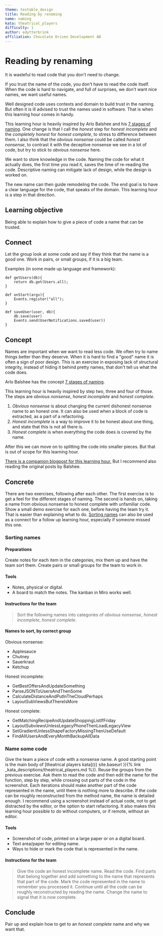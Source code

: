 ```yaml
---
theme: testable_design
title: Reading by renaming
name: naming
kata: theatrical_players
difficulty: 1
author: edytterbrink
affiliation: Chocolate Driven Development AB
---
```


# Reading by renaming

It is wasteful to read code that you don't need to change.

If you trust the name of the code, you don't have to read the code itself.
When the code is hard to navigate, and full of surprises,
we don't want nice names, we want useful names.

Well designed code uses contexts and domain to build trust in the naming.
But often it is ill advised to trust the names used in software.
That is when this learning hour comes in handy.

This learning hour is heavily inspired by Arlo Balshee and his [7 stages of naming]( https://www.digdeeproots.com/articles/c/series/).
One change is that I call the *honest* step for *honest incomplete* and the *completely honest* for *honest complete*,
to stress to difference between them. 
I also think that the *obvious nonsense* could be called *honest nonsense*,
to contrast it with the deceptive nonsense we see in a lot of code,
but try to stick to *obvious nonsense* here.

We want to store knowledge in the code. 
Naming the code for what it actually does, 
the first time you read it, 
saves the time of re-reading the code.
Descriptive naming can mitigate lack of design,
while the design is worked on.


The new name can then guide remodeling the code.
The end goal is to have a clear language for the code,
that speaks of the domain.
This learning hour is a step in that direction. 

## Learning objective
Being able to explain how to give a piece of code a name that can be trusted.

## Connect
Let the group look at some code and say if they think that the name is a good one.
Work in pairs, or small groups, if it is a big team. 

Examples (in some made up language and framework): 

    def getUsers(db){
        return db.get(Users.all);
    }

    def onStart(args){
        Events.register("all");
    }
    
    def saveUser(user, db){
        db.save(user)
        Events.send(UserNotifications.saved(user))
    }


## Concept
Names are important when we want to read less code. 
We often try to name things better than they deserve. 
When it is hard to find a "good" name it is often a sign of poor design.
This is an exercise in exposing lack of structural integrity,
instead of hiding it behind pretty names, that don't tell us what the code does.

Arlo Balshee has the concept
[7 stages of naming]( https://www.digdeeproots.com/articles/c/series/).

This learning hour is heavily inspired by step two, three and four of those.
The steps are *obvious nonsense*, *honest incomplete* and *honest complete*.


1. *Obvious nonsense* is about changing the current dishonest nonsense name to an honest one.
It can also be used when a block of code is extracted, as a part of a refactoring.
2. *Honest incomplete* is a way to improve it to be honest about one thing, 
and state that this is not all there is.
3. *Honest complete* is when everything the code does is covered by the name.

After this we can move on to splitting the code into smaller pieces.
But that is out of scope for this learning hour.

[There is a companion blogpost for this learning hour.](https://www.chocolatedrivendevelopment.com/2022/10/10/whats-in-a-name/)
But I recommend also reading the original posts by Balshee.

## Concrete
There are two exercises, following after each other.
The first exercise is to get a feel for the different stages of naming.
The second is hands on, taking a name from obvious nonsense to honest complete with unfamiliar code.
Show a small demo exercise for each one, before having the team try it.
That is easier than explaining what to do. 
[Sorting names](#sorting-names) can also be used as a connect for a follow up learning hour, 
especially if someone missed this one.

### Sorting names ###

#### Preparations
Create notes for each item in the categories, mix them up and have the team sort them.
Create pairs or small groups for the team to work in. 

#### Tools
- Notes, physical or digital.
- A board to match the notes. The kanban in Miro works well.

#### Instructions for the team
> Sort the following names into categories of *obvious nonsense*, *honest incomplete*, *honest complete*.

#### Names to sort, by correct group
Obvious nonsense:
- Applesauce
- Chutney 
- Sauerkraut 
- Ketchup

Honest incomplete:
- GetBestOffersAndUpdateSomething
- ParseJSONToUsersAndThenSome
- CalculateDistanceAndPutInTheCloudPerhaps
- LayoutSubViewsButThereIsMore

Honest complete:
- GetMatchingRecipeAndUpdateShoppingListIfFriday
- LayoutSubviewsUnlessLegacyPhoneThenLoadLegacyView
- SetGradientUnlessShapeFactoryMissingThenUseDefault
- FindAllUsersAndEveryMonthBackupAllData

### Name some code  
Give the team a piece of code with a nonsense name. 
A good starting point is the main body of 
[theatrical players kata]({{ site.baseurl }}{% link _kata_descriptions/theatrical_players.md %}). 
Reuse the groups from the previous exercise. 
Ask them to read the code and then edit the name for the function,
step by step, while crossing out parts of the code in the screenshot.
Each iterations should make another part of the code represented in the name,
until there is nothing more to describe. 
If the code can be roughly reconstructed from the method name, the name is detailed enough.
I recommend using a screenshot instead of actual code, not to get distracted by the editor,
or the option to start refactoring. 
It also makes this learning hour possible to do without computers, 
or if remote, without an editor.

#### Tools
- Screenshot of code, printed on a large paper or on a digital board.
- Text area/paper for editing name.
- Ways to hide or mark the code that is represented in the name.

#### Instructions for the team
> Give the code an honest incomplete name. 
> Read the code. 
> Find parts that belong together and add something to the name that represents that part of the code.
> Mark the code represented in the name to remember you processed it.
> Continue until all the code can be roughly reconstructed by reading the name.
> Change the name to signal that it is now complete.

## Conclude
Pair up and explain how to get to an *honest complete* name and why we want that.